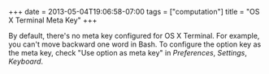 +++
date = 2013-05-04T19:06:58-07:00
tags = ["computation"]
title = "OS X Terminal Meta Key"
+++

By default, there's no meta key configured for OS X Terminal. For example, you can't move backward one word in Bash. To configure the option key as the meta key, check "Use option as meta key" in *Preferences*, *Settings*, *Keyboard*.
